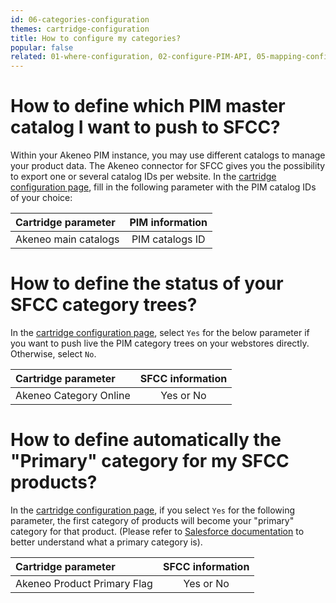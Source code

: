 ```yaml
---
id: 06-categories-configuration
themes: cartridge-configuration
title: How to configure my categories?
popular: false
related: 01-where-configuration, 02-configure-PIM-API, 05-mapping-configuration, 04-import-images-configuration, 03-products-filter-configuration
---
```


# How to define which PIM master catalog I want to push to SFCC?

Within your Akeneo PIM instance, you may use different catalogs to manage your product data. The Akeneo connector for SFCC gives you the possibility to export one or several catalog IDs per website.
In the [cartridge configuration page](01-where-configuration.html), fill in the following parameter with the PIM catalog IDs of your choice:

| Cartridge parameter           | PIM information         |
| :-----------------------------| :---------------------: |
| Akeneo main catalogs          |  PIM catalogs ID        |

# How to define the status of your SFCC category trees?

In the [cartridge configuration page](01-where-configuration.html), select `Yes` for the below parameter if you want to push live the PIM category trees on your webstores directly. Otherwise, select `No`.

| Cartridge parameter           | SFCC information        |
| :-----------------------------| :---------------------: |
| Akeneo Category Online        |  Yes or No              |

# How to define automatically the "Primary" category for my SFCC products?

In the [cartridge configuration page](01-where-configuration.html), if you select `Yes` for the following parameter, the first category of products will become your "primary" category for that product. (Please refer to [Salesforce documentation](https://documentation.b2c.commercecloud.salesforce.com/DOC2/topic/com.demandware.dochelp/Products/Classificationvsprimarycategory.html?resultof=%22%70%72%69%6d%61%72%79%22%20%22%63%61%74%65%67%6f%72%79%22%20) to better understand what a primary category is).

| Cartridge parameter                | SFCC information        |
| :----------------------------------| :---------------------: |
| Akeneo Product Primary Flag        |  Yes or No              |
